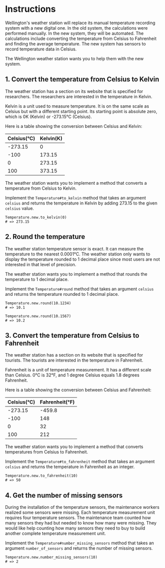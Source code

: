 # Instructions

Wellington's weather station will replace its manual temperature recording system with a new digital one.
In the old system, the calculations were performed manually.
In the new system, they will be automated.
The calculations include converting the temperature from Celsius to Fahrenheit and finding the average temperature.
The new system has sensors to record temperature data in Celsius.

The Wellington weather station wants you to help them with the new system.

## 1. Convert the temperature from Celsius to Kelvin

The weather station has a section on its website that is specified for researchers.
The researchers are interested in the temperature in Kelvin.

Kelvin is a unit used to measure temperature.
It is on the same scale as Celsius but with a different starting point.
Its starting point is absolute zero, which is 0K (Kelvin) or -273.15°C (Celsius).

Here is a table showing the conversion between Celsius and Kelvin:

| Celsius(°C) | Kelvin(K) |
| ----------- | --------- |
| -273.15     | 0         |
| -100        | 173.15    |
| 0           | 273.15    |
| 100         | 373.15    |

The weather station wants you to implement a method that converts a temperature from Celsius to Kelvin.

Implement the `Temperature#to_kelvin` method that takes an argument `celsius` and returns the temperature in Kelvin by adding 273.15 to the given `celsius` value.

```crystal
Temperature.new.to_kelvin(0)
# => 273.15
```

## 2. Round the temperature

The weather station temperature sensor is exact.
It can measure the temperature to the nearest 0.0001°C.
The weather station only wants to display the temperature rounded to 1 decimal place since most users are not interested in that level of precision.

The weather station wants you to implement a method that rounds the temperature to 1 decimal place.

Implement the `Temperature#round` method that takes an argument `celsius` and returns the temperature rounded to 1 decimal place.

```crystal
Temperature.new.round(10.1234)
# => 10.1

Temperature.new.round(10.1567)
# => 10.2
```

## 3. Convert the temperature from Celsius to Fahrenheit

The weather station has a section on its website that is specified for tourists.
The tourists are interested in the temperature in Fahrenheit.

Fahrenheit is a unit of temperature measurement.
It has a different scale than Celsius.
0°C is 32°F, and 1 degree Celsius equals 1.8 degrees Fahrenheit.

Here is a table showing the conversion between Celsius and Fahrenheit:

| Celsius(°C) | Fahrenheit(°F) |
| ----------- | -------------- |
| -273.15     | -459.8         |
| -100        | 148            |
| 0           | 32             |
| 100         | 212            |

The weather station wants you to implement a method that converts temperatures from Celsius to Fahrenheit.

Implement the `Temperature#to_fahrenheit` method that takes an argument `celsius` and returns the temperature in Fahrenheit as an integer.

```crystal
Temperature.new.to_fahrenheit(10)
# => 50
```

## 4. Get the number of missing sensors

During the installation of the temperature sensors, the maintenance workers realized some sensors were missing.
Each temperature measurement unit requires four temperature sensors.
The maintenance team counted how many sensors they had but needed to know how many were missing.
They would like help counting how many sensors they need to buy to build another complete temperature measurement unit.

Implement the `Temperature#number_missing_sensors` method that takes an argument `number_of_sensors` and returns the number of missing sensors.

```crystal
Temperature.new.number_missing_sensors(10)
# => 2
```